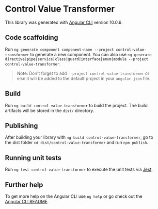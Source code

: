 # Control Value Transformer

This library was generated with [Angular CLI](https://github.com/angular/angular-cli) version 10.0.9.

## Code scaffolding

Run `ng generate component component-name --project control-value-transformer` to generate a new component. You can also use `ng generate directive|pipe|service|class|guard|interface|enum|module --project control-value-transformer`.
> Note: Don't forget to add `--project control-value-transformer` or else it will be added to the default project in your `angular.json` file. 

## Build

Run `ng build control-value-transformer` to build the project. The build artifacts will be stored in the `dist/` directory.

## Publishing

After building your library with `ng build control-value-transformer`, go to the dist folder `cd dist/control-value-transformer` and run `npm publish`.

## Running unit tests

Run `ng test control-value-transformer` to execute the unit tests via [Jest](https://jestjs.io).

## Further help

To get more help on the Angular CLI use `ng help` or go check out the [Angular CLI README](https://github.com/angular/angular-cli/blob/master/README.md).
